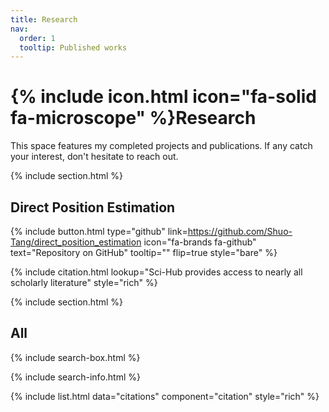 ```yaml
---
title: Research
nav:
  order: 1
  tooltip: Published works
---
```


# {% include icon.html icon="fa-solid fa-microscope" %}Research

This space features my completed projects and publications. If any catch your interest, don't hesitate to reach out.

{% include section.html %}

## Direct Position Estimation 
{%
  include button.html
  type="github"
  link=https://github.com/Shuo-Tang/direct_position_estimation
  icon="fa-brands fa-github"
  text="Repository on GitHub"
  tooltip=""
  flip=true
  style="bare"
 %}

{% include citation.html lookup="Sci-Hub provides access to nearly all scholarly literature" style="rich" %}

{% include section.html %}

## All

{% include search-box.html %}

{% include search-info.html %}

{% include list.html data="citations" component="citation" style="rich" %}
